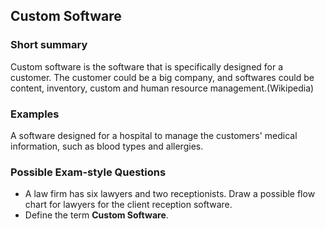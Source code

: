 ## Custom Software

### Short summary
Custom software is the software that is specifically designed for a customer. The customer could be a big company, and softwares could be content, inventory, custom and human resource management.(Wikipedia)

### Examples
A software designed for a hospital to manage the customers' medical information, such as blood types and allergies.

### Possible Exam-style Questions
* A law firm has six lawyers and two receptionists. Draw a possible flow chart for lawyers for the client reception software.
* Define the term **Custom Software**.
